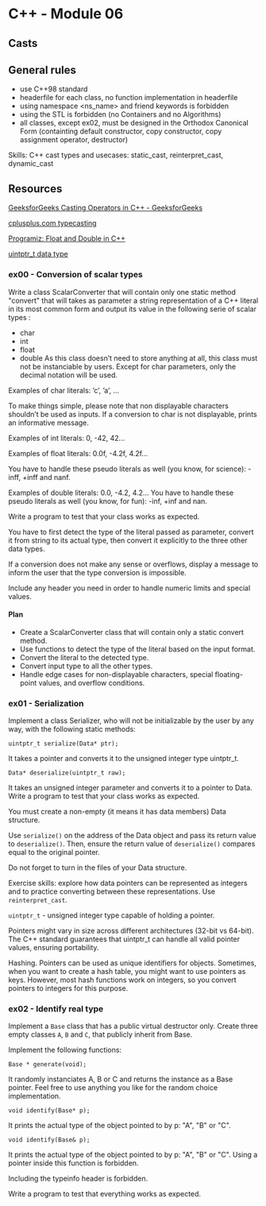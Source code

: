 # C++ - Module 06
## Casts

## General rules

- use C++98 standard
- headerfile for each class, no function implementation in headerfile
- using namespace <ns_name> and friend keywords is forbidden
- using the STL is forbidden (no Containers and no Algorithms)
- all classes, except ex02, must be designed in the Orthodox Canonical Form (containting default constructor, copy constructor, copy assignment operator, destructor)

Skills: C++ cast types and usecases: static_cast, reinterpret_cast, dynamic_cast

## Resources

[GeeksforGeeks Casting Operators in C++ - GeeksforGeeks](https://www.geeksforgeeks.org/casting-operators-in-cpp/)

[cplusplus.com typecasting](https://cplusplus.com/doc/oldtutorial/typecasting/)

[Programiz: Float and Double in C++](https://www.programiz.com/cpp-programming/float-double)

[uintptr_t data type](https://stackoverflow.com/questions/1845482/what-is-the-uintptr-t-data-type)


### ex00 - Conversion of scalar types

Write a class ScalarConverter that will contain only one static method "convert"
that will takes as parameter a string representation of a C++ literal in its most common
form and output its value in the following serie of scalar types :
- char
- int
- float
- double
As this class doesn’t need to store anything at all, this class must not be instanciable by
users.
Except for char parameters, only the decimal notation will be used.

Examples of char literals: ’c’, ’a’, ...

To make things simple, please note that non displayable characters shouldn’t be used as
inputs. If a conversion to char is not displayable, prints an informative message.

Examples of int literals: 0, -42, 42...

Examples of float literals: 0.0f, -4.2f, 4.2f...

You have to handle these pseudo literals as well (you know, for science): -inff, +inff and nanf.

Examples of double literals: 0.0, -4.2, 4.2...
You have to handle these pseudo literals as well (you know, for fun): -inf, +inf and nan.

Write a program to test that your class works as expected.

You have to first detect the type of the literal passed as parameter, convert it from
string to its actual type, then convert it explicitly to the three other data types.

If a conversion does not make any sense or overflows, display a message to inform
the user that the type conversion is impossible. 

Include any header you need in order to
handle numeric limits and special values.

#### Plan

- Create a ScalarConverter class that will contain only a static convert method.
- Use functions to detect the type of the literal based on the input format.
- Convert the literal to the detected type.
- Convert input type to all the other types.
- Handle edge cases for non-displayable characters, special floating-point values, and overflow conditions.


### ex01 - Serialization

Implement a class Serializer, who will not be initializable by the user by any way,
with the following static methods:

`uintptr_t serialize(Data* ptr);`

It takes a pointer and converts it to the unsigned integer type uintptr_t.

`Data* deserialize(uintptr_t raw);`

It takes an unsigned integer parameter and converts it to a pointer to Data.
Write a program to test that your class works as expected.

You must create a non-empty (it means it has data members) Data structure.

Use `serialize()` on the address of the Data object and pass its return value to
`deserialize()`. Then, ensure the return value of `deserialize()` compares equal to the
original pointer.

Do not forget to turn in the files of your Data structure.

Exercise skills: explore how data pointers can be represented as integers and to practice converting between these representations. Use `reinterpret_cast`.

`uintptr_t` -	unsigned integer type capable of holding a pointer.

Pointers might vary in size across different architectures (32-bit vs 64-bit). The C++ standard guarantees that uintptr_t can handle all valid pointer values, ensuring portability.

Hashing. Pointers can be used as unique identifiers for objects. Sometimes, when you want to create a hash table, you might want to use pointers as keys. However, most hash functions work on integers, so you convert pointers to integers for this purpose.


### ex02 - Identify real type

Implement a `Base` class that has a public virtual destructor only. Create three empty
classes `A`, `B` and `C`, that publicly inherit from Base.

Implement the following functions:

`Base * generate(void);` 

It randomly instanciates A, B or C and returns the instance as a Base pointer. Feel free
to use anything you like for the random choice implementation.

`void identify(Base* p);`

It prints the actual type of the object pointed to by p: "A", "B" or "C".

`void identify(Base& p);`

It prints the actual type of the object pointed to by p: "A", "B" or "C". Using a pointer
inside this function is forbidden.

Including the typeinfo header is forbidden.

Write a program to test that everything works as expected.
